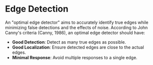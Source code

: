 # Edge Detection

An "optimal edge detector" aims to accurately identify true edges while minimizing false detections and the effects of noise. According to John Canny's criteria (Canny, 1986), an optimal edge detector should have:

- **Good Detection**: Detect as many true edges as possible.
- **Good Localization**: Ensure detected edges are close to the actual edges.
- **Minimal Response**: Avoid multiple responses to a single edge.
